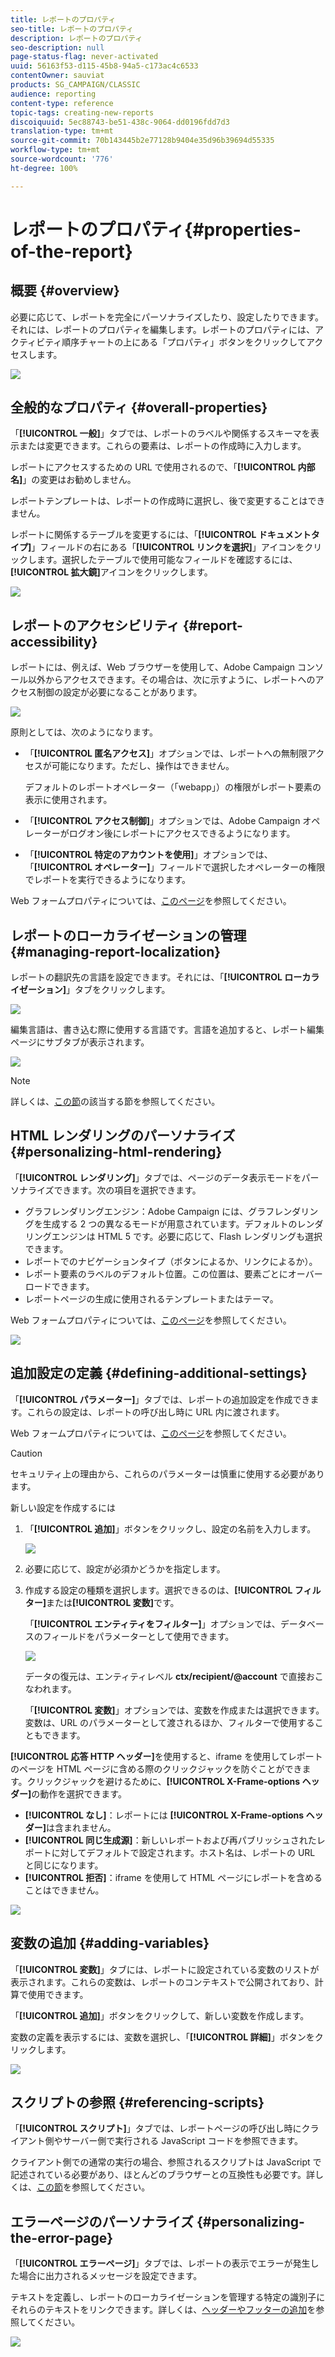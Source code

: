 ```yaml
---
title: レポートのプロパティ
seo-title: レポートのプロパティ
description: レポートのプロパティ
seo-description: null
page-status-flag: never-activated
uuid: 56163f53-d115-45b8-94a5-c173ac4c6533
contentOwner: sauviat
products: SG_CAMPAIGN/CLASSIC
audience: reporting
content-type: reference
topic-tags: creating-new-reports
discoiquuid: 5ec88743-be51-438c-9064-dd0196fdd7d3
translation-type: tm+mt
source-git-commit: 70b143445b2e77128b9404e35d96b39694d55335
workflow-type: tm+mt
source-wordcount: '776'
ht-degree: 100%

---
```



# レポートのプロパティ{#properties-of-the-report}

## 概要 {#overview}

必要に応じて、レポートを完全にパーソナライズしたり、設定したりできます。それには、レポートのプロパティを編集します。レポートのプロパティには、アクティビティ順序チャートの上にある「プロパティ」ボタンをクリックしてアクセスします。

![](assets/s_ncs_advuser_report_properties_01.png)

## 全般的なプロパティ {#overall-properties}

「**[!UICONTROL 一般]**」タブでは、レポートのラベルや関係するスキーマを表示または変更できます。これらの要素は、レポートの作成時に入力します。

レポートにアクセスするための URL で使用されるので、「**[!UICONTROL 内部名]**」の変更はお勧めしません。

レポートテンプレートは、レポートの作成時に選択し、後で変更することはできません。

レポートに関係するテーブルを変更するには、「**[!UICONTROL ドキュメントタイプ]**」フィールドの右にある「**[!UICONTROL リンクを選択]**」アイコンをクリックします。選択したテーブルで使用可能なフィールドを確認するには、**[!UICONTROL 拡大鏡]**&#x200B;アイコンをクリックします。

![](assets/s_ncs_advuser_report_properties_02.png)

## レポートのアクセシビリティ {#report-accessibility}

レポートには、例えば、Web ブラウザーを使用して、Adobe Campaign コンソール以外からアクセスできます。その場合は、次に示すように、レポートへのアクセス制御の設定が必要になることがあります。

![](assets/s_ncs_advuser_report_properties_02b.png)

原則としては、次のようになります。

* 「**[!UICONTROL 匿名アクセス]**」オプションでは、レポートへの無制限アクセスが可能になります。ただし、操作はできません。

   デフォルトのレポートオペレーター（「webapp」）の権限がレポート要素の表示に使用されます。

* 「**[!UICONTROL アクセス制御]**」オプションでは、Adobe Campaign オペレーターがログオン後にレポートにアクセスできるようになります。
* 「**[!UICONTROL 特定のアカウントを使用]**」オプションでは、「**[!UICONTROL オペレーター]**」フィールドで選択したオペレーターの権限でレポートを実行できるようになります。

Web フォームプロパティについては、[このページ](../../web/using/about-web-forms.md)を参照してください。

## レポートのローカライゼーションの管理 {#managing-report-localization}

レポートの翻訳先の言語を設定できます。それには、「**[!UICONTROL ローカライゼーション]**」タブをクリックします。

![](assets/s_ncs_advuser_report_properties_06.png)

編集言語は、書き込む際に使用する言語です。言語を追加すると、レポート編集ページにサブタブが表示されます。

![](assets/s_ncs_advuser_report_properties_05a.png)

>[!NOTE]
>
>詳しくは、[この節](../../web/using/translating-a-web-form.md)の該当する節を参照してください。

## HTML レンダリングのパーソナライズ {#personalizing-html-rendering}

「**[!UICONTROL レンダリング]**」タブでは、ページのデータ表示モードをパーソナライズできます。次の項目を選択できます。

* グラフレンダリングエンジン：Adobe Campaign には、グラフレンダリングを生成する 2 つの異なるモードが用意されています。デフォルトのレンダリングエンジンは HTML 5 です。必要に応じて、Flash レンダリングも選択できます。
* レポートでのナビゲーションタイプ（ボタンによるか、リンクによるか）。
* レポート要素のラベルのデフォルト位置。この位置は、要素ごとにオーバーロードできます。
* レポートページの生成に使用されるテンプレートまたはテーマ。

Web フォームプロパティについては、[このページ](../../web/using/about-web-forms.md)を参照してください。

![](assets/s_ncs_advuser_report_properties_08.png)

## 追加設定の定義 {#defining-additional-settings}

「**[!UICONTROL パラメーター]**」タブでは、レポートの追加設定を作成できます。これらの設定は、レポートの呼び出し時に URL 内に渡されます。

Web フォームプロパティについては、[このページ](../../web/using/about-web-forms.md)を参照してください。

>[!CAUTION]
>
>セキュリティ上の理由から、これらのパラメーターは慎重に使用する必要があります。

新しい設定を作成するには

1. 「**[!UICONTROL 追加]**」ボタンをクリックし、設定の名前を入力します。

   ![](assets/s_ncs_advuser_report_properties_09a.png)

1. 必要に応じて、設定が必須かどうかを指定します。
1. 作成する設定の種類を選択します。選択できるのは、**[!UICONTROL フィルター]**&#x200B;または&#x200B;**[!UICONTROL 変数]**&#x200B;です。

   「**[!UICONTROL エンティティをフィルター]**」オプションでは、データベースのフィールドをパラメーターとして使用できます。

   ![](assets/s_ncs_advuser_report_properties_09b.png)

   データの復元は、エンティティレベル **ctx/recipient/@account** で直接おこなわれます。

   「**[!UICONTROL 変数]**」オプションでは、変数を作成または選択できます。変数は、URL のパラメーターとして渡されるほか、フィルターで使用することもできます。

**[!UICONTROL 応答 HTTP ヘッダー]**&#x200B;を使用すると、iframe を使用してレポートのページを HTML ページに含める際のクリックジャックを防ぐことができます。クリックジャックを避けるために、**[!UICONTROL X-Frame-options ヘッダー]**&#x200B;の動作を選択できます。

* **[!UICONTROL なし]**：レポートには **[!UICONTROL X-Frame-options ヘッダー]**&#x200B;は含まれません。
* **[!UICONTROL 同じ生成源]**：新しいレポートおよび再パブリッシュされたレポートに対してデフォルトで設定されます。ホスト名は、レポートの URL と同じになります。
* **[!UICONTROL 拒否]**：iframe を使用して HTML ページにレポートを含めることはできません。

![](assets/s_ncs_advuser_report_properties_09c.png)

## 変数の追加 {#adding-variables}

「**[!UICONTROL 変数]**」タブには、レポートに設定されている変数のリストが表示されます。これらの変数は、レポートのコンテキストで公開されており、計算で使用できます。

「**[!UICONTROL 追加]**」ボタンをクリックして、新しい変数を作成します。

変数の定義を表示するには、変数を選択し、「**[!UICONTROL 詳細]**」ボタンをクリックします。

![](assets/s_ncs_advuser_report_properties_10.png)

## スクリプトの参照 {#referencing-scripts}

「**[!UICONTROL スクリプト]**」タブでは、レポートページの呼び出し時にクライアント側やサーバー側で実行される JavaScript コードを参照できます。

クライアント側での通常の実行の場合、参照されるスクリプトは JavaScript で記述されている必要があり、ほとんどのブラウザーとの互換性も必要です。詳しくは、[この節](../../web/using/web-forms-answers.md)を参照してください。

## エラーページのパーソナライズ {#personalizing-the-error-page}

「**[!UICONTROL エラーページ]**」タブでは、レポートの表示でエラーが発生した場合に出力されるメッセージを設定できます。

テキストを定義し、レポートのローカライゼーションを管理する特定の識別子にそれらのテキストをリンクできます。詳しくは、[ヘッダーやフッターの追加](../../reporting/using/element-layout.md#adding-a-header-and-a-footer)を参照してください。

![](assets/s_ncs_advuser_report_properties_11.png)

